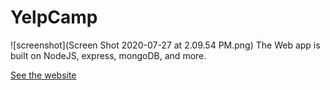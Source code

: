 # YelpCamp
![screenshot](Screen Shot 2020-07-27 at 2.09.54 PM.png)
The Web app is built on NodeJS, express, mongoDB, and more.  

<a href="https://agile-fjord-79236.herokuapp.com/">See the website</a>
